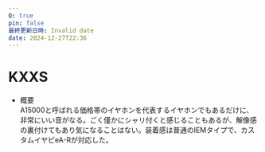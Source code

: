 ```yaml
---
Q: true
pin: false
最終更新日時: Invalid date
date: 2024-12-27T22:36
---
```

# KXXS

- 概要  
    A15000と呼ばれる価格帯のイヤホンを代表するイヤホンでもあるだけに、  
    非常にいい音がなる。ごく僅かにシャリ付くと感じることもあるが、解像感の裏付けてもあり気になることはない。装着感は普通のIEMタイプで、カスタムイヤピeA-Rが対応した。